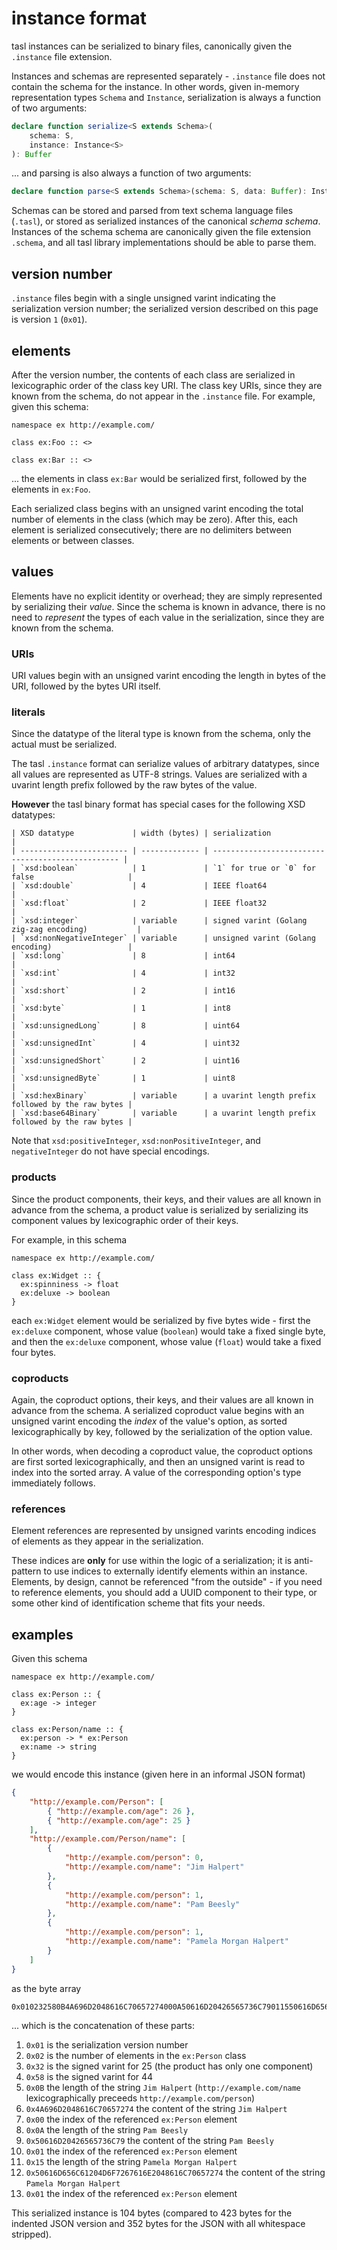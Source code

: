 # instance format

tasl instances can be serialized to binary files, canonically given the `.instance` file extension.

Instances and schemas are represented separately - `.instance` file does not contain the schema for the instance. In other words, given in-memory representation types `Schema` and `Instance`, serialization is always a function of two arguments:

```typescript
declare function serialize<S extends Schema>(
	schema: S,
	instance: Instance<S>
): Buffer
```

... and parsing is also always a function of two arguments:

```typescript
declare function parse<S extends Schema>(schema: S, data: Buffer): Instance<S>
```

Schemas can be stored and parsed from text schema language files (`.tasl`), or stored as serialized instances of the canonical _schema schema_. Instances of the schema schema are canonically given the file extension `.schema`, and all tasl library implementations should be able to parse them.

## version number

`.instance` files begin with a single unsigned varint indicating the serialization version number; the serialized version described on this page is version `1` (`0x01`).

## elements

After the version number, the contents of each class are serialized in lexicographic order of the class key URI. The class key URIs, since they are known from the schema, do not appear in the `.instance` file. For example, given this schema:

```tasl
namespace ex http://example.com/

class ex:Foo :: <>

class ex:Bar :: <>
```

... the elements in class `ex:Bar` would be serialized first, followed by the elements in `ex:Foo`.

Each serialized class begins with an unsigned varint encoding the total number of elements in the class (which may be zero). After this, each element is serialized consecutively; there are no delimiters between elements or between classes.

## values

Elements have no explicit identity or overhead; they are simply represented by serializing their _value_. Since the schema is known in advance, there is no need to _represent_ the types of each value in the serialization, since they are known from the schema.

### URIs

URI values begin with an unsigned varint encoding the length in bytes of the URI, followed by the bytes URI itself.

### literals

Since the datatype of the literal type is known from the schema, only the actual must be serialized.

The tasl `.instance` format can serialize values of arbitrary datatypes, since all values are represented as UTF-8 strings. Values are serialized with a uvarint length prefix followed by the raw bytes of the value.

**However** the tasl binary format has special cases for the following XSD datatypes:

```
| XSD datatype             | width (bytes) | serialization                                     |
| ------------------------ | ------------- | ------------------------------------------------- |
| `xsd:boolean`            | 1             | `1` for true or `0` for false                     |
| `xsd:double`             | 4             | IEEE float64                                      |
| `xsd:float`              | 2             | IEEE float32                                      |
| `xsd:integer`            | variable      | signed varint (Golang zig-zag encoding)           |
| `xsd:nonNegativeInteger` | variable      | unsigned varint (Golang encoding)                 |
| `xsd:long`               | 8             | int64                                             |
| `xsd:int`                | 4             | int32                                             |
| `xsd:short`              | 2             | int16                                             |
| `xsd:byte`               | 1             | int8                                              |
| `xsd:unsignedLong`       | 8             | uint64                                            |
| `xsd:unsignedInt`        | 4             | uint32                                            |
| `xsd:unsignedShort`      | 2             | uint16                                            |
| `xsd:unsignedByte`       | 1             | uint8                                             |
| `xsd:hexBinary`          | variable      | a uvarint length prefix followed by the raw bytes |
| `xsd:base64Binary`       | variable      | a uvarint length prefix followed by the raw bytes |
```

Note that `xsd:positiveInteger`, `xsd:nonPositiveInteger`, and `negativeInteger` do not have special encodings.

### products

Since the product components, their keys, and their values are all known in advance from the schema, a product value is serialized by serializing its component values by lexicographic order of their keys.

For example, in this schema

```tasl
namespace ex http://example.com/

class ex:Widget :: {
  ex:spinniness -> float
  ex:deluxe -> boolean
}
```

each `ex:Widget` element would be serialized by five bytes wide - first the `ex:deluxe` component, whose value (`boolean`) would take a fixed single byte, and then the `ex:deluxe` component, whose value (`float`) would take a fixed four bytes.

### coproducts

Again, the coproduct options, their keys, and their values are all known in advance from the schema. A serialized coproduct value begins with an unsigned varint encoding the _index_ of the value's option, as sorted lexicographically by key, followed by the serialization of the option value.

In other words, when decoding a coproduct value, the coproduct options are first sorted lexicographically, and then an unsigned varint is read to index into the sorted array. A value of the corresponding option's type immediately follows.

### references

Element references are represented by unsigned varints encoding indices of elements as they appear in the serialization.

These indices are **only** for use within the logic of a serialization; it is anti-pattern to use indices to externally identify elements within an instance. Elements, by design, cannot be referenced "from the outside" - if you need to reference elements, you should add a UUID component to their type, or some other kind of identification scheme that fits your needs.

## examples

Given this schema

```tasl
namespace ex http://example.com/

class ex:Person :: {
  ex:age -> integer
}

class ex:Person/name :: {
  ex:person -> * ex:Person
  ex:name -> string
}
```

we would encode this instance (given here in an informal JSON format)

```json
{
	"http://example.com/Person": [
		{ "http://example.com/age": 26 },
		{ "http://example.com/age": 25 }
	],
	"http://example.com/Person/name": [
		{
			"http://example.com/person": 0,
			"http://example.com/name": "Jim Halpert"
		},
		{
			"http://example.com/person": 1,
			"http://example.com/name": "Pam Beesly"
		},
		{
			"http://example.com/person": 1,
			"http://example.com/name": "Pamela Morgan Halpert"
		}
	]
}
```

as the byte array

```
0x010232580B4A696D2048616C70657274000A50616D20426565736C79011550616D656C61204D6F7267616E2048616C7065727401
```

... which is the concatenation of these parts:

1. `0x01` is the serialization version number
2. `0x02` is the number of elements in the `ex:Person` class
3. `0x32` is the signed varint for 25 (the product has only one component)
4. `0x58` is the signed varint for 44
5. `0x0B` the length of the string `Jim Halpert` (`http://example.com/name` lexicographically preceeds `http://example.com/person`)
6. `0x4A696D2048616C70657274` the content of the string `Jim Halpert`
7. `0x00` the index of the referenced `ex:Person` element
8. `0x0A` the length of the string `Pam Beesly`
9. `0x50616D20426565736C79` the content of the string `Pam Beesly`
10. `0x01` the index of the referenced `ex:Person` element
11. `0x15` the length of the string `Pamela Morgan Halpert`
12. `0x50616D656C61204D6F7267616E2048616C70657274` the content of the string `Pamela Morgan Halpert`
13. `0x01` the index of the referenced `ex:Person` element

This serialized instance is 104 bytes (compared to 423 bytes for the indented JSON version and 352 bytes for the JSON with all whitespace stripped).
